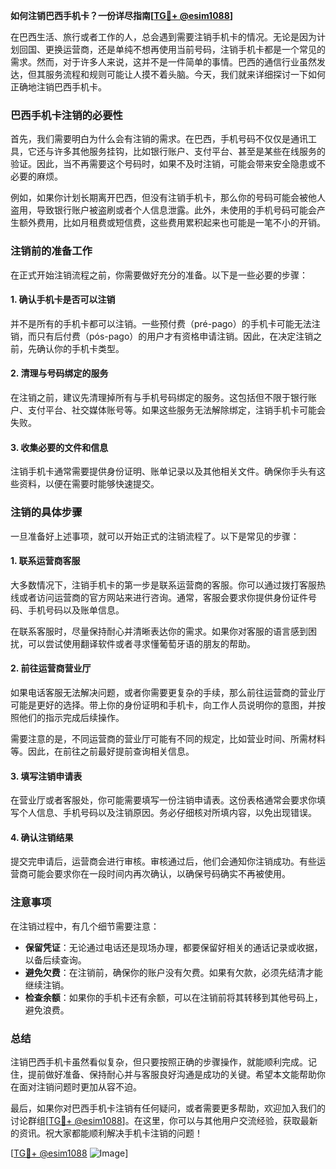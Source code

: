 **如何注销巴西手机卡？一份详尽指南[[TG💪+ @esim1088](https://t.me/s/esim1088)]**

在巴西生活、旅行或者工作的人，总会遇到需要注销手机卡的情况。无论是因为计划回国、更换运营商，还是单纯不想再使用当前号码，注销手机卡都是一个常见的需求。然而，对于许多人来说，这并不是一件简单的事情。巴西的通信行业虽然发达，但其服务流程和规则可能让人摸不着头脑。今天，我们就来详细探讨一下如何正确地注销巴西手机卡。

### 巴西手机卡注销的必要性

首先，我们需要明白为什么会有注销的需求。在巴西，手机号码不仅仅是通讯工具，它还与许多其他服务挂钩，比如银行账户、支付平台、甚至是某些在线服务的验证。因此，当不再需要这个号码时，如果不及时注销，可能会带来安全隐患或不必要的麻烦。

例如，如果你计划长期离开巴西，但没有注销手机卡，那么你的号码可能会被他人盗用，导致银行账户被盗刷或者个人信息泄露。此外，未使用的手机号码可能会产生额外费用，比如月租费或短信费，这些费用累积起来也可能是一笔不小的开销。

### 注销前的准备工作

在正式开始注销流程之前，你需要做好充分的准备。以下是一些必要的步骤：

#### 1. 确认手机卡是否可以注销
并不是所有的手机卡都可以注销。一些预付费（pré-pago）的手机卡可能无法注销，而只有后付费（pós-pago）的用户才有资格申请注销。因此，在决定注销之前，先确认你的手机卡类型。

#### 2. 清理与号码绑定的服务
在注销之前，建议先清理掉所有与手机号码绑定的服务。这包括但不限于银行账户、支付平台、社交媒体账号等。如果这些服务无法解除绑定，注销手机卡可能会失败。

#### 3. 收集必要的文件和信息
注销手机卡通常需要提供身份证明、账单记录以及其他相关文件。确保你手头有这些资料，以便在需要时能够快速提交。

### 注销的具体步骤

一旦准备好上述事项，就可以开始正式的注销流程了。以下是常见的步骤：

#### 1. 联系运营商客服
大多数情况下，注销手机卡的第一步是联系运营商的客服。你可以通过拨打客服热线或者访问运营商的官方网站来进行咨询。通常，客服会要求你提供身份证件号码、手机号码以及账单信息。

在联系客服时，尽量保持耐心并清晰表达你的需求。如果你对客服的语言感到困扰，可以尝试使用翻译软件或者寻求懂葡萄牙语的朋友的帮助。

#### 2. 前往运营商营业厅
如果电话客服无法解决问题，或者你需要更复杂的手续，那么前往运营商的营业厅可能是更好的选择。带上你的身份证明和手机卡，向工作人员说明你的意图，并按照他们的指示完成后续操作。

需要注意的是，不同运营商的营业厅可能有不同的规定，比如营业时间、所需材料等。因此，在前往之前最好提前查询相关信息。

#### 3. 填写注销申请表
在营业厅或者客服处，你可能需要填写一份注销申请表。这份表格通常会要求你填写个人信息、手机号码以及注销原因。务必仔细核对所填内容，以免出现错误。

#### 4. 确认注销结果
提交完申请后，运营商会进行审核。审核通过后，他们会通知你注销成功。有些运营商可能会要求你在一段时间内再次确认，以确保号码确实不再被使用。

### 注意事项

在注销过程中，有几个细节需要注意：

- **保留凭证**：无论通过电话还是现场办理，都要保留好相关的通话记录或收据，以备后续查询。
- **避免欠费**：在注销前，确保你的账户没有欠费。如果有欠款，必须先结清才能继续注销。
- **检查余额**：如果你的手机卡还有余额，可以在注销前将其转移到其他号码上，避免浪费。

### 总结

注销巴西手机卡虽然看似复杂，但只要按照正确的步骤操作，就能顺利完成。记住，提前做好准备、保持耐心并与客服良好沟通是成功的关键。希望本文能帮助你在面对注销问题时更加从容不迫。

最后，如果你对巴西手机卡注销有任何疑问，或者需要更多帮助，欢迎加入我们的讨论群组[[TG💪+ @esim1088](https://t.me/s/esim1088)]。在这里，你可以与其他用户交流经验，获取最新的资讯。祝大家都能顺利解决手机卡注销的问题！

[[TG💪+ @esim1088](https://t.me/s/esim1088) ![Image](https://i.postimg.cc/4NQfJmqS/Snipaste-2025-05-13-00-14-12.png)]